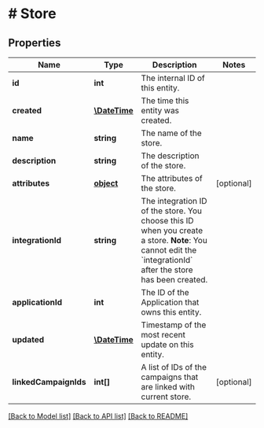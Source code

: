 # # Store

## Properties

Name | Type | Description | Notes
------------ | ------------- | ------------- | -------------
**id** | **int** | The internal ID of this entity. | 
**created** | [**\DateTime**](\DateTime.md) | The time this entity was created. | 
**name** | **string** | The name of the store. | 
**description** | **string** | The description of the store. | 
**attributes** | [**object**](.md) | The attributes of the store. | [optional] 
**integrationId** | **string** | The integration ID of the store. You choose this ID when you create a store.  **Note**: You cannot edit the &#x60;integrationId&#x60; after the store has been created. | 
**applicationId** | **int** | The ID of the Application that owns this entity. | 
**updated** | [**\DateTime**](\DateTime.md) | Timestamp of the most recent update on this entity. | 
**linkedCampaignIds** | **int[]** | A list of IDs of the campaigns that are linked with current store. | [optional] 

[[Back to Model list]](../../README.md#documentation-for-models) [[Back to API list]](../../README.md#documentation-for-api-endpoints) [[Back to README]](../../README.md)


